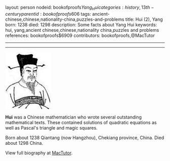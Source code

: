 layout: person
nodeid: bookofproofs$Yang_Hui
categories: history,13th-century
parentid: bookofproofs$606
tags: ancient-chinese,chinese,nationality-china,puzzles-and-problems
title: Hui (2), Yang
born: 1238
died: 1298
description: Some facts about Yang Hui
keywords: hui, yang,ancient chinese,chinese,nationality china,puzzles and problems
references: bookofproofs$6909
contributors: bookofproofs,@MacTutor

---


---

![Yang_Hui.jpg](https://github.com/bookofproofs/bookofproofs.github.io/blob/main/_sources/_assets/images/portraits/Yang_Hui.jpg?raw=true)

**Hui** was a Chinese mathematician who wrote several outstanding mathematical texts. These contained solutions of quadratic equations as well as Pascal's triangle and magic squares.

Born about 1238 Qiantang (now Hangzhou), Chekiang province, China. Died about 1298 China.


View full biography at [MacTutor](https://mathshistory.st-andrews.ac.uk/Biographies/Yang_Hui/).